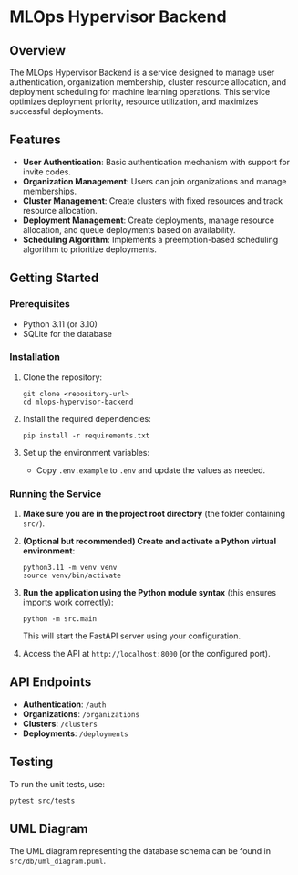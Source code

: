 # MLOps Hypervisor Backend

## Overview
The MLOps Hypervisor Backend is a service designed to manage user authentication, organization membership, cluster resource allocation, and deployment scheduling for machine learning operations. This service optimizes deployment priority, resource utilization, and maximizes successful deployments.

## Features
- **User Authentication**: Basic authentication mechanism with support for invite codes.
- **Organization Management**: Users can join organizations and manage memberships.
- **Cluster Management**: Create clusters with fixed resources and track resource allocation.
- **Deployment Management**: Create deployments, manage resource allocation, and queue deployments based on availability.
- **Scheduling Algorithm**: Implements a preemption-based scheduling algorithm to prioritize deployments.

## Getting Started

### Prerequisites
- Python 3.11 (or 3.10) 
- SQLite for the database

### Installation
1. Clone the repository:
   ```
   git clone <repository-url>
   cd mlops-hypervisor-backend
   ```

2. Install the required dependencies:
   ```
   pip install -r requirements.txt
   ```

3. Set up the environment variables:
   - Copy `.env.example` to `.env` and update the values as needed.

### Running the Service

1. **Make sure you are in the project root directory** (the folder containing `src/`).

2. **(Optional but recommended) Create and activate a Python virtual environment**:
   ```
   python3.11 -m venv venv
   source venv/bin/activate
   ```


3. **Run the application using the Python module syntax** (this ensures imports work correctly):
   ```
   python -m src.main
   ```

   This will start the FastAPI server using your configuration.

4. Access the API at `http://localhost:8000` (or the configured port).

## API Endpoints
- **Authentication**: `/auth`
- **Organizations**: `/organizations`
- **Clusters**: `/clusters`
- **Deployments**: `/deployments`

## Testing
To run the unit tests, use:
```
pytest src/tests
```

## UML Diagram
The UML diagram representing the database schema can be found in `src/db/uml_diagram.puml`.
